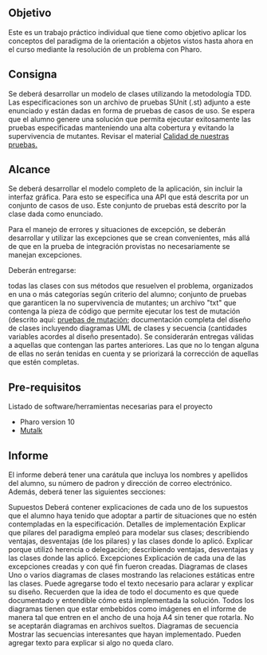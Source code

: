 ## Objetivo
Este es un trabajo práctico individual que tiene como objetivo aplicar los conceptos del paradigma de la orientación a objetos vistos hasta ahora en el curso mediante la resolución de un problema con Pharo.

## Consigna
Se deberá desarrollar un modelo de clases utilizando la metodología TDD. Las especificaciones son un 
archivo de pruebas SUnit (.st) adjunto a este enunciado y están dadas en forma de pruebas de casos de uso.
Se espera que el alumno genere una solución que permita ejecutar exitosamente las pruebas especificadas manteniendo 
una alta cobertura y evitando la supervivencia de mutantes. Revisar el material [Calidad de nuestras pruebas.](https://github.com/fiuba/algo3_test_quality)

## Alcance
Se deberá desarrollar el modelo completo de la aplicación, sin incluir la interfaz gráfica. Para esto se especifica una API que está descrita por un conjunto de casos de uso. Este conjunto de pruebas está descrito por la clase dada como enunciado.

Para el manejo de errores y situaciones de excepción, se deberán desarrollar y utilizar las excepciones que se crean convenientes, más allá de que en la prueba de integración provistas no necesariamente se manejan excepciones.

Deberán entregarse:

todas las clases con sus métodos que resuelven el problema, organizados en una o más categorías según criterio del alumno;
conjunto de pruebas que garanticen la no supervivencia de mutantes;
un archivo "txt" que contenga la pieza de código que permite ejecutar los test de mutación (descrito aquí: [pruebas de mutación](https://github.com/fiuba/algo3_test_quality#pruebas-de-mutaci%C3%B3n);
documentación completa del diseño de clases incluyendo diagramas UML de clases y secuencia (cantidades variables acordes al diseño presentado).
Se considerarán entregas válidas a aquellas que contengan las partes anteriores. Las que no lo tengan alguna de ellas no serán tenidas en cuenta y se priorizará la corrección de aquellas que estén completas.

## Pre-requisitos

Listado de software/herramientas necesarias para el proyecto

- Pharo version 10
- [Mutalk](https://github.com/pharo-contributions/mutalk)

## Informe
El informe deberá tener una carátula que incluya los nombres y apellidos del alumno, su número de padron y dirección de correo electrónico. Además, deberá tener las siguientes secciones:

Supuestos
Deberá contener explicaciones de cada uno de los supuestos que el alumno haya tenido que adoptar a partir de situaciones que no estén contempladas en la especificación.
Detalles de implementación
Explicar que pilares del paradigma empleó para modelar sus clases; describiendo ventajas, desventajas (de los pilares) y las clases donde lo aplicó.
Explicar porque utilizó herencia o delegación; describiendo ventajas, desventajas y las clases donde las aplicó.
Excepciones
Explicación de cada una de las excepciones creadas y con qué fin fueron creadas.
Diagramas de clases
Uno o varios diagramas de clases mostrando las relaciones estáticas entre las clases.  Puede agregarse todo el texto necesario para aclarar y explicar su diseño. Recuerden que la idea de todo el documento es que quede documentado y entendible cómo está implementada la solución. Todos los diagramas tienen que estar embebidos como imágenes en el informe de manera tal que entren en el ancho de una hoja A4 sin tener que rotarla. No se aceptarán diagramas en archivos sueltos.
Diagramas de secuencia
Mostrar las secuencias interesantes que hayan implementado. Pueden agregar texto para explicar si algo no queda claro.
